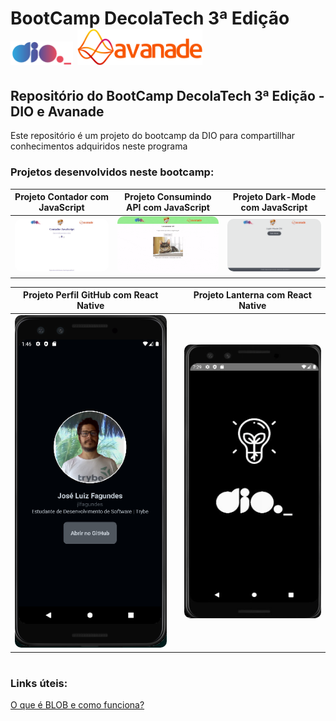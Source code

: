 
# BootCamp DecolaTech 3ª Edição <img src="./images/DIO.png" width=100> <img src="./images/avanade.png" width=200>

## Repositório do BootCamp DecolaTech 3ª Edição - DIO e Avanade

Este repositório é um projeto do bootcamp da DIO para compartillhar conhecimentos adquiridos neste programa

### Projetos desenvolvidos neste bootcamp:


| Projeto Contador com JavaScript | Projeto Consumindo API com JavaScript | Projeto Dark-Mode com JavaScript
|:----------:|:---------:|:---------:|
| <img style="border-radius: 10px" src="./images/contador_javascript.gif" alt="Animação da tela do projeto contador de numeros com JavaScript"> |  <img style="border-radius: 10px" src="./images/project_consumindo_API.gif" alt="Animação da tela do projeto consumindo API com JavaScript"> | <img style="border-radius: 10px" src="./images/projeto_dark-mode.gif" alt="Animação da tela do projeto Dark-Mode com JavaScript">

| Projeto Perfil GitHub com React Native |  | Projeto Lanterna com React Native
|:----------:|:---------:|:---------:|
| <img style="border-radius: 10px" src="./images/perfil.png" widht=150 alt="Imagem da tela do projeto Perfil GitHub com React Native"> |   | <img style="border-radius: 10px" widht=150 src="./images/app.gif" alt="Animação da tela do projeto Lanterna com React Native">


#
### Links úteis:

[O que é BLOB e como funciona?](./aulas/Blob.md)
